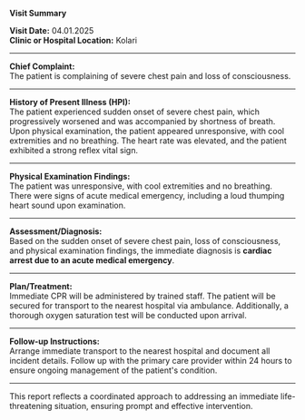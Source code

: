 

**Visit Summary**

**Visit Date:** 04.01.2025  
**Clinic or Hospital Location:** Kolari  

---

**Chief Complaint:**  
The patient is complaining of severe chest pain and loss of consciousness.

---

**History of Present Illness (HPI):**  
The patient experienced sudden onset of severe chest pain, which progressively worsened and was accompanied by shortness of breath. Upon physical examination, the patient appeared unresponsive, with cool extremities and no breathing. The heart rate was elevated, and the patient exhibited a strong reflex vital sign.

---

**Physical Examination Findings:**  
The patient was unresponsive, with cool extremities and no breathing. There were signs of acute medical emergency, including a loud thumping heart sound upon examination.

---

**Assessment/Diagnosis:**  
Based on the sudden onset of severe chest pain, loss of consciousness, and physical examination findings, the immediate diagnosis is **cardiac arrest due to an acute medical emergency**.

---

**Plan/Treatment:**  
Immediate CPR will be administered by trained staff. The patient will be secured for transport to the nearest hospital via ambulance. Additionally, a thorough oxygen saturation test will be conducted upon arrival.

---

**Follow-up Instructions:**  
Arrange immediate transport to the nearest hospital and document all incident details. Follow up with the primary care provider within 24 hours to ensure ongoing management of the patient's condition.

---

This report reflects a coordinated approach to addressing an immediate life-threatening situation, ensuring prompt and effective intervention.